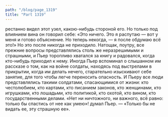 ```yaml
---
path: "/blog/page_1319"
title: "Part 1319"
---
```


рестанно видел этот узел, какою-нибудь стороной его. Но только под влиянием вина он говорил себе: «Это ничего. Это я распутаю — вот у меня и готово объяснение. Но теперь некогда, — я после обдумаю всё это!» Но это после никогда не приходило.
Натощак, поутру, все прежние вопросы представлялись столь же неразрешимыми и страшными, и Пьер торопливо хватался за книгу и радовался, когда кто-нибудь приходил к нему.
Иногда Пьер вспоминал о слышанном им рассказе о том, как на войне солдаты, находясь под выстрелами в прикрытии, когда им делать нечего, старательно изыскивают себе занятие, для того чтобы легче переносить опасность. И Пьеру все люди представлялись такими солдатами, спасающимися от жизни: кто честолюбием, кто картами, кто писанием законов, кто женщинами, кто игрушками, кто лошадьми, кто политикой, кто охотой, кто вином, кто государственными делами. «Нет ни ничтожного, ни важного, всё равно: только бы спастись от нее как умею»! думал Пьер. — «Только бы не видать ее, эту страшную ее».
